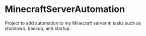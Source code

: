 # MinecraftServerAutomation
Project to add automation to my Minecraft server in tasks such as shutdown, backup, and startup.
